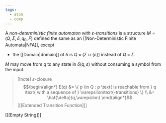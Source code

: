 ```yaml
---
tags:
  - atom
  - comp
---
```

A *non-deterministic finite automaton with $\mathit{\varepsilon}$-transitions* is a structure $M = \left( Q,\Sigma,\delta,q_{0},F \right)$ defined the same as an [[Non-Deterministic Finite Automata|NFA]], except
- the [[Domain|domain]] of $\delta$ is $Q\times(\Sigma \cup \{ \varepsilon \})$ instead of $Q\times\Sigma$.

$M$ may move from $q$ to any state in $\delta(q,\varepsilon)$ without consuming a symbol from the input.

> [!note] $\varepsilon$-closure
> $$\begin{align*}
> 	E(q) &= \{ p \in Q : p \text{ is reachable from } q \text{ with a sequence of } \varepsilon\text{-transitions} \} \\
> 	 &= \hat{\delta}(q,\varepsilon)
> \end{align*}$$
> [[[Extended Transition Function]]]

\[[[Empty String]]\]